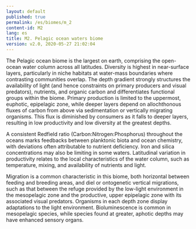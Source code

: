 ```yaml
---
layout: default
published: true
permalink: /es/biomes/m_2
content-id: M2
lang: es
title: M2. Pelagic ocean waters biome
version: v2.0, 2020-05-27 21:02:04
---
```


The Pelagic ocean biome is the largest on earth, comprising the open-ocean water column across all latitudes. Diversity is highest in near-surface layers, particularly in niche habitats at water-mass boundaries where contrasting communities overlap. The depth gradient strongly structures the availability of light (and hence constraints on primary producers and visual predators), nutrients, and organic carbon and differentiates functional groups within the biome. Primary production is limited to the uppermost, euphotic, epipelagic zone, while deeper layers depend on allochthonous fluxes of carbon from above via sedimentation or vertically migrating organisms. This flux is diminished by consumers as it falls to deeper layers, resulting in low productivity and low diversity at the greatest depths. 

A consistent Redfield ratio (Carbon:Nitrogen:Phosphorus) throughout the oceans marks feedbacks between planktonic biota and ocean chemistry, with deviations often attributable to nutrient deficiency. Iron and silica concentrations may also be limiting in some waters. Latitudinal variation in productivity relates to the local characteristics of the water column, such as temperature, mixing, and availability of nutrients and light. 

Migration is a common characteristic in this biome, both horizontal between feeding and breeding areas, and diel or ontogenetic vertical migrations, such as that between the refuge provided by the low-light environment in the mesopelagic zone and the productive, upper epipelagic zone with its associated visual predators. Organisms in each depth zone display adaptations to the light environment. Bioluminescence is common in mesopelagic species, while species found at greater, aphotic depths may have enhanced sensory organs.
